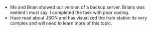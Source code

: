 * Me and Brian showed our version of a backup server. Brians was exelent I must say. I completed the task with poor coding.
* Have read about JSON and has visualized the train station its very complex and will need to learn more of this topic.